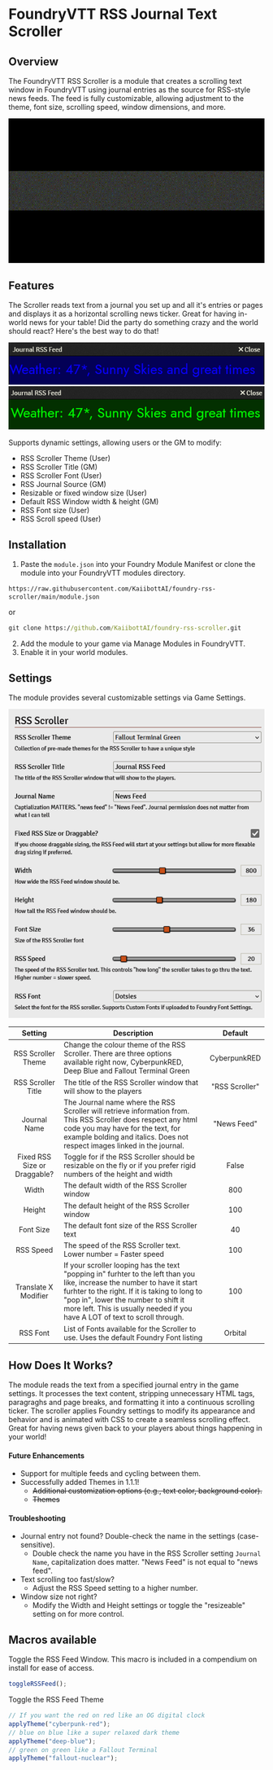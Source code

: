# FoundryVTT RSS Journal Text Scroller

## Overview

The FoundryVTT RSS Scroller is a module that creates a scrolling text window in FoundryVTT using journal entries as the source for RSS-style news feeds. The feed is fully customizable, allowing adjustment to the theme, font size, scrolling speed, window dimensions, and more.

![](example-images/rss-scroller-in-action2.gif)

## Features

The Scroller reads text from a journal you set up and all it's entries or pages and displays it as a horizontal scrolling news ticker. Great for having in-world news for your table! Did the party do something crazy and the world should react? Here's the best way to do that!

![](example-images/rss-scroller-blue.png)
![](example-images/rss-scroller-green.png)

Supports dynamic settings, allowing users or the GM to modify:

- RSS Scroller Theme (User)
- RSS Scroller Title (GM)
- RSS Scroller Font (User)
- RSS Journal Source (GM)
- Resizable or fixed window size (User)
- Default RSS Window width & height (GM)
- RSS Font size (User)
- RSS Scroll speed (User)

## Installation

1. Paste the `module.json` into your Foundry Module Manifest or clone the module into your FoundryVTT modules directory.

```
https://raw.githubusercontent.com/KaiibottAI/foundry-rss-scroller/main/module.json
```

or

```cmd
git clone https://github.com/KaiibottAI/foundry-rss-scroller.git
```

2. Add the module to your game via Manage Modules in FoundryVTT.
3. Enable it in your world modules.

## Settings


The module provides several customizable settings via Game Settings.

![](example-images/rss-scroller-settings.png)

| Setting | Description | Default |
| :-: | - | :-: |
| RSS Scroller Theme | Change the colour theme of the RSS Scroller. There are three options available right now, CyberpunkRED, Deep Blue and Fallout Terminal Green | CyberpunkRED | 
| RSS Scroller Title | The title of the RSS Scroller window that will show to the players | "RSS Scroller" | 
| Journal Name | The Journal name where the RSS Scroller will retrieve information from. This RSS Scroller does respect any html code you may have for the text, for example bolding and italics. Does not respect images linked in the journal.| "News Feed" |
| Fixed RSS Size or Draggable? | Toggle for if the RSS Scroller should be resizable on the fly or if you prefer rigid numbers of the height and width | False |
| Width | The default width of the RSS Scroller window | 800 |
| Height | The default height of the RSS Scroller window | 100 |
| Font Size | The default font size of the RSS Scroller text | 40 |
| RSS Speed | The speed of the RSS Scroller text. Lower number = Faster speed | 100 |
| Translate X Modifier | If your scroller looping has the text "popping in" furhter to the left than you like, increase the number to have it start furhter to the right. If it is taking to long to "pop in", lower the number to shift it more left. This is usually needed if you have A LOT of text to scroll through. | 100 |
| RSS Font | List of Fonts available for the Scroller to use. Uses the default Foundry Font listing | Orbital |

## How Does It Works?

The module reads the text from a specified journal entry in the game settings. It processes the text content, stripping unnecessary HTML tags, paragraghs and page breaks, and formatting it into a continuous scrolling ticker. The scroller applies Foundry settings to modify its appearance and behavior and is animated with CSS to create a seamless scrolling effect. Great for having news given back to your players about things happening in your world!

#### Future Enhancements

- Support for multiple feeds and cycling between them.
- Successfully added Themes in 1.1.1! 
    - ~~Additional customization options (e.g., text color, background color).~~
    - ~~Themes~~

#### Troubleshooting

- Journal entry not found? Double-check the name in the settings (case-sensitive).
    - Double check the name you have in the RSS Scroller setting `Journal Name`, capitalization does matter. "News Feed" is not equal to "news feed".
- Text scrolling too fast/slow?
    -  Adjust the RSS Speed setting to a higher number.
- Window size not right?
    -  Modify the Width and Height settings or toggle the "resizeable" setting on for more control.

## Macros available

Toggle the RSS Feed Window. This macro is included in a compendium on install for ease of access.
```javascript
toggleRSSFeed();
```

Toggle the RSS Feed Theme
```javascript
// If you want the red on red like an OG digital clock
applyTheme("cyberpunk-red");
// blue on blue like a super relaxed dark theme
applyTheme("deep-blue");
// green on green like a Fallout Terminal
applyTheme("fallout-nuclear");
```